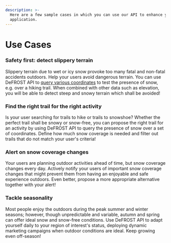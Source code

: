 ```yaml
---
description: >-
  Here are a few sample cases in which you can use our API to enhance your
  application.
---
```


# Use Cases

### Safety first: detect slippery terrain

Slippery terrain due to wet or icy snow provoke too many fatal and non-fatal accidents outdoors. Help your users avoid dangerous terrain. You can use DeFROST API to [query various coordinates](https://staging.defrost.ch/api-docs#operation/Snow%20cover%20at%20point) to test the presence of snow, e.g. over a hiking trail. When combined with other data such as elevation, you will be able to detect steep and snowy terrain which shall be avoided!

### Find the right trail for the right activity

Is your user searching for trails to hike or trails to snowshoe? Whether the perfect trail shall be snowy or snow-free, you can propose the right trail for an activity by using DeFROST API to query the presence of snow over a set of coordinates. Define how much snow coverage is needed and filter out trails that do not match your user's criteria!

### Alert on snow coverage changes

Your users are planning outdoor activities ahead of time, but snow coverage changes every day. Actively notify your users of important snow coverage changes that might prevent them from having an enjoyable and safe experience outdoors. Even better, propose a more appropriate alternative together with your alert!

### Tackle seasonality

Most people enjoy the outdoors during the peak summer and winter seasons; however, though unpredictable and variable, autumn and spring can offer ideal snow and snow-free conditions. Use DeFROST API to adapt yourself daily to your region of interest's status, deploying dynamic marketing campaigns when outdoor conditions are ideal. Keep growing even off-season!

